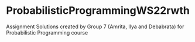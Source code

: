 # ProbabilisticProgrammingWS22rwth
 Assignment Solutions created by Group 7 (Amrita, Ilya and Debabrata) for Probabilistic Programming course
